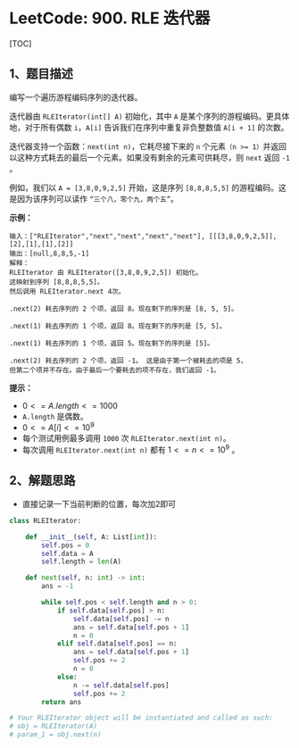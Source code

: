# LeetCode: 900. RLE 迭代器

[TOC]

## 1、题目描述

编写一个遍历游程编码序列的迭代器。

迭代器由 `RLEIterator(int[] A)` 初始化，其中 `A` 是某个序列的游程编码。更具体地，对于所有偶数 `i`，`A[i]` 告诉我们在序列中重复非负整数值 `A[i + 1]` 的次数。

迭代器支持一个函数：`next(int n)`，它耗尽接下来的  `n` 个元素`（n >= 1）`并返回以这种方式耗去的最后一个元素。如果没有剩余的元素可供耗尽，则  `next` 返回 `-1` 。

例如，我们以 `A = [3,8,0,9,2,5]` 开始，这是序列 `[8,8,8,5,5]` 的游程编码。这是因为该序列可以读作 `“三个八，零个九，两个五”`。

 

**示例：**

```
输入：["RLEIterator","next","next","next","next"], [[[3,8,0,9,2,5]],[2],[1],[1],[2]]
输出：[null,8,8,5,-1]
解释：
RLEIterator 由 RLEIterator([3,8,0,9,2,5]) 初始化。
这映射到序列 [8,8,8,5,5]。
然后调用 RLEIterator.next 4次。

.next(2) 耗去序列的 2 个项，返回 8。现在剩下的序列是 [8, 5, 5]。

.next(1) 耗去序列的 1 个项，返回 8。现在剩下的序列是 [5, 5]。

.next(1) 耗去序列的 1 个项，返回 5。现在剩下的序列是 [5]。

.next(2) 耗去序列的 2 个项，返回 -1。 这是由于第一个被耗去的项是 5，
但第二个项并不存在。由于最后一个要耗去的项不存在，我们返回 -1。
```

**提示：**

-   $0 <= A.length <= 1000$
-   `A.length` 是偶数。
-   $0 <= A[i] <= 10^9$
-   每个测试用例最多调用 `1000` 次 `RLEIterator.next(int n)`。
-   每次调用 `RLEIterator.next(int n)` 都有 $1 <= n <= 10^9$ 。



## 2、解题思路

-   直接记录一下当前判断的位置，每次加2即可



```python
class RLEIterator:

    def __init__(self, A: List[int]):
        self.pos = 0
        self.data = A
        self.length = len(A)

    def next(self, n: int) -> int:
        ans = -1

        while self.pos < self.length and n > 0:
            if self.data[self.pos] > n:
                self.data[self.pos] -= n
                ans = self.data[self.pos + 1]
                n = 0
            elif self.data[self.pos] == n:
                ans = self.data[self.pos + 1]
                self.pos += 2
                n = 0
            else:
                n -= self.data[self.pos]
                self.pos += 2
        return ans

# Your RLEIterator object will be instantiated and called as such:
# obj = RLEIterator(A)
# param_1 = obj.next(n)

```

